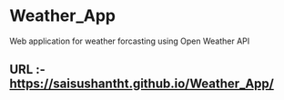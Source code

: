 # Weather_App
Web application for weather forcasting using Open Weather API

## URL :- https://saisushantht.github.io/Weather_App/
